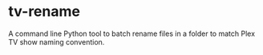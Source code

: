 # tv-rename

A command line Python tool to batch rename files in a folder to match Plex TV show naming convention.

